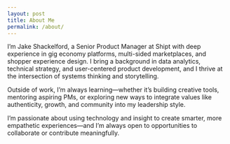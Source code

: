 ```yaml
---
layout: post
title: About Me
permalink: /about/
---
```


I’m Jake Shackelford, a Senior Product Manager at Shipt with deep experience in gig economy platforms, multi-sided marketplaces, and shopper experience design. I bring a background in data analytics, technical strategy, and user-centered product development, and I thrive at the intersection of systems thinking and storytelling.

Outside of work, I’m always learning—whether it’s building creative tools, mentoring aspiring PMs, or exploring new ways to integrate values like authenticity, growth, and community into my leadership style.

I’m passionate about using technology and insight to create smarter, more empathetic experiences—and I’m always open to opportunities to collaborate or contribute meaningfully.
